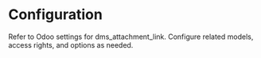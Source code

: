 # Configuration

Refer to Odoo settings for dms_attachment_link. Configure related models, access rights, and options as needed.
